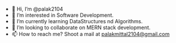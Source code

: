 - 👋 Hi, I’m @palak2104
- 👀 I’m interested in Software Development.
- 🌱 I’m currently learning DataStructures nd Algorithms.
- 💞️ I’m looking to collaborate on MERN stack development.
- 📫 How to reach me? Shoot a mail at palakmittal2104@gmail.com

<!---
palak2104/palak2104 is a ✨ special ✨ repository because its `README.md` (this file) appears on your GitHub profile.
You can click the Preview link to take a look at your changes.
--->
